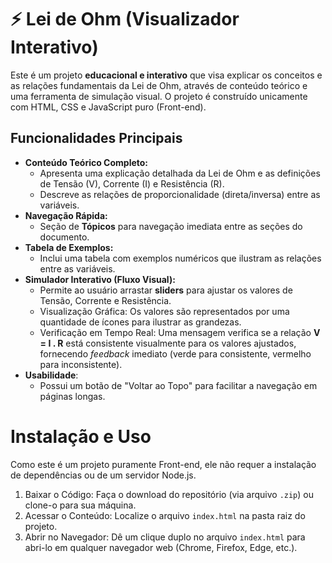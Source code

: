 # ⚡️ Lei de Ohm (Visualizador Interativo)

Este é um projeto **educacional e interativo** que visa explicar os conceitos e as relações fundamentais da Lei de Ohm, através de conteúdo teórico e uma ferramenta de simulação visual. O projeto é construído unicamente com HTML, CSS e JavaScript puro (Front-end).


## Funcionalidades Principais

* **Conteúdo Teórico Completo:**
    * Apresenta uma explicação detalhada da Lei de Ohm e as definições de Tensão (V), Corrente (I) e Resistência (R).
    * Descreve as relações de proporcionalidade (direta/inversa) entre as variáveis.
* **Navegação Rápida:**
    * Seção de **Tópicos** para navegação imediata entre as seções do documento.
* **Tabela de Exemplos:**
    * Inclui uma tabela com exemplos numéricos que ilustram as relações entre as variáveis.
* **Simulador Interativo (Fluxo Visual):**
    * Permite ao usuário arrastar **sliders** para ajustar os valores de Tensão, Corrente e Resistência.
    * Visualização Gráfica: Os valores são representados por uma quantidade de ícones para ilustrar as grandezas.
    * Verificação em Tempo Real: Uma mensagem verifica se a relação **V = I . R** está consistente visualmente para os valores ajustados, fornecendo *feedback* imediato (verde para consistente, vermelho para inconsistente).
* **Usabilidade**:
    * Possui um botão de "Voltar ao Topo" para facilitar a navegação em páginas longas.

# Instalação e Uso

Como este é um projeto puramente Front-end, ele não requer a instalação de dependências ou de um servidor Node.js.

1.  Baixar o Código: Faça o download do repositório (via arquivo `.zip`) ou clone-o para sua máquina.
2.  Acessar o Conteúdo: Localize o arquivo `index.html` na pasta raiz do projeto.
3.  Abrir no Navegador: Dê um clique duplo no arquivo `index.html` para abri-lo em qualquer navegador web (Chrome, Firefox, Edge, etc.).